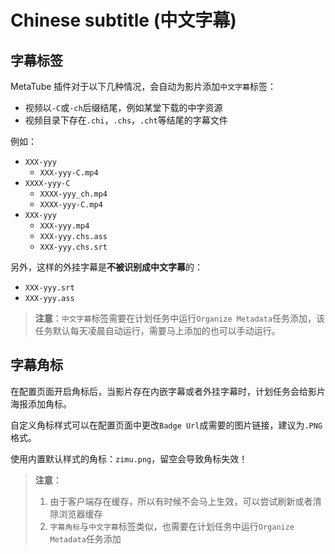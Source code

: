 # Chinese subtitle (中文字幕)

## 字幕标签

MetaTube 插件对于以下几种情况，会自动为影片添加`中文字幕`标签：

- 视频以`-C`或`-ch`后缀结尾，例如某堂下载的中字资源
- 视频目录下存在`.chi`，`.chs`，`.cht`等结尾的字幕文件

例如：

- `XXX-yyy`
  - `XXX-yyy-C.mp4`
- `XXXX-yyy-C`
  - `XXXX-yyy_ch.mp4`
  - `XXXX-yyy-C.mp4`
- `XXX-yyy`
  - `XXX-yyy.mp4`
  - `XXX-yyy.chs.ass`
  - `XXX-yyy.chs.srt`

另外，这样的外挂字幕是**不被识别成中文字幕**的：

- `XXX-yyy.srt`
- `XXX-yyy.ass`

> **注意**：`中文字幕`标签需要在计划任务中运行`Organize Metadata`任务添加，该任务默认每天凌晨自动运行，需要马上添加的也可以手动运行。

## 字幕角标

在配置页面开启角标后，当影片存在内嵌字幕或者外挂字幕时，计划任务会给影片海报添加角标。

<!-- ![ssis-534](https://user-images.githubusercontent.com/28824352/188468123-a008409f-91b6-491e-b496-0abe9414f231.jpg) -->

自定义角标样式可以在配置页面中更改`Badge Url`成需要的图片链接，建议为`.PNG`格式。

使用内置默认样式的角标：`zimu.png`，留空会导致角标失效！

> **注意**：
>
> 1. 由于客户端存在缓存，所以有时候不会马上生效，可以尝试刷新或者清除浏览器缓存
> 2. `字幕角标`与`中文字幕`标签类似，也需要在计划任务中运行`Organize Metadata`任务添加
